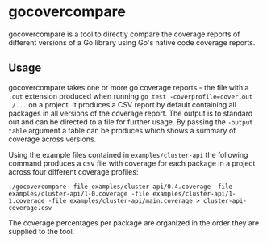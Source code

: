 # gocovercompare

gocovercompare is a tool to directly compare the coverage reports of different versions of a Go library using Go's native code coverage reports. 


## Usage

gocovercompare takes one or more go coverage reports - the file with a `.out` extension produced when running `go test -coverprofile=cover.out ./...` on a project. It produces a CSV report by default containing all packages in all versions of the coverage report. The output is to standard out and can be directed to a file for further usage. By passing the `-output table` argument a table can be produces which shows a summary of coverage across versions.

Using the example files contained in `examples/cluster-api` the following command produces a csv file with coverage for each package in a project across four different coverage profiles:

`./gocovercompare -file examples/cluster-api/0.4.coverage -file examples/cluster-api/1-0.coverage -file examples/cluster-api/1-1.coverage -file examples/cluster-api/main.coverage > cluster-api-coverage.csv`

The coverage percentages per package are organized in the order they are supplied to the tool.
